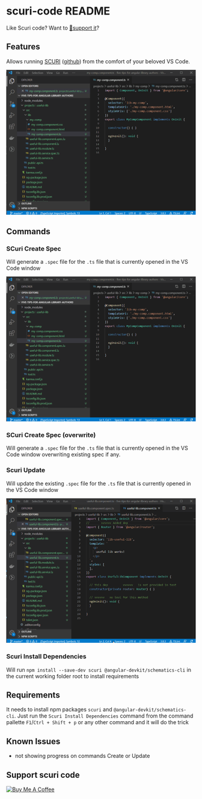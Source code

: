 # scuri-code README
Like Scuri code? Want to [💸support it](#support-scuri-code)?

## Features

Allows running [SCURI](https://www.npmjs.com/package/scuri) ([github](https://github.com/gparlakov/scuri)) from the comfort of your beloved VS Code.

![demo](./images/demo-create.gif)

## Commands

### SCuri Create Spec

Will generate a `.spec` file for the `.ts` file that is currently opened in the VS Code window

![demo](./images/demo-create.gif)

### SCuri Create Spec (overwrite)

Will generate a `.spec` file for the `.ts` file that is currently opened in the VS Code window overwriting existing spec if any.

### Scuri Update

Will update the existing `.spec` file for the `.ts` file that is currently opened in the VS Code window

![demo](./images/demo-update-standard-test.gif)

### Scuri Install Dependencies

Will run `npm install --save-dev scuri @angular-devkit/schematics-cli` in the current working folder root to install requirements

## Requirements

It needs to install npm packages `scuri` and `@angular-devkit/schematics-cli`. Just run the `Scuri Install Dependencies` command from the command pallette `F1`/`Ctrl + Shift + p` or any other command and it will do the trick

## Known Issues
 - not showing progress on commands Create or Update

## Support scuri code

<a href="https://www.buymeacoffee.com/bHQk8Cu" target="_blank"><img src="https://cdn.buymeacoffee.com/buttons/default-green.png" alt="Buy Me A Coffee" style="height: 51px !important;width: 217px !important;" ></a>

